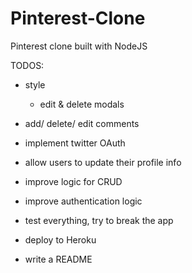 # Pinterest-Clone
Pinterest clone built with NodeJS

TODOS:

- style
  - edit & delete modals

- add/ delete/ edit comments

- implement twitter OAuth
- allow users to update their profile info

- improve logic for CRUD
- improve authentication logic

- test everything, try to break the app
- deploy to Heroku

- write a README
